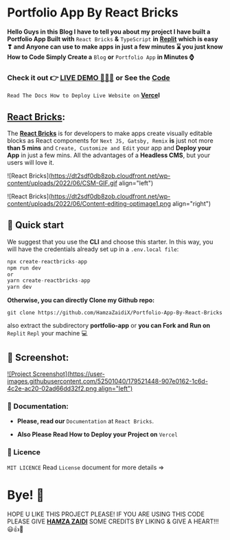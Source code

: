# Portfolio App By React Bricks

**Hello Guys in this Blog I have to tell you about my project I have built a Portfolio App Built with** `React Bricks` **&** `TypeScript` **in** [**Replit**](https://replit.com/@HamzaJaffar/Portfolio-App-By-React-Bricks?v=1) **which is easy ❣ and Anyone can use to make apps in just a few minutes ⌛ you just know How to Code Simply Create a** `Blog` **or** `Portfolio App` **in Minutes ⌚**

### Check it out 👉 [LIVE DEMO 🚀🐱‍🏍](https://hamza-zaidi-portfolio-shjz.vercel.app/) or See the [Code](https://github.com/HamzaZaidiX/Portfolio-App-By-React-Bricks/)

`Read The Docs How to Deploy Live Website on` [**Verce**](https://vercel.com/)**l**

## [React Bricks](https://reactbricks.com/):

The [**React Bricks**](https://reactbricks.com/) is for developers to make apps create visually editable blocks as React components for `Next JS, Gatsby, Remix` **is** just not more **than 5 mins** and `Create, Customize and Edit` your app and **Deploy your App** in just a few mins. All the advantages of a **Headless CMS**, but your users will love it.

![React Bricks](https://dt2sdf0db8zob.cloudfront.net/wp-content/uploads/2022/06/CSM-GIF.gif align="left")

![React Bricks](https://dt2sdf0db8zob.cloudfront.net/wp-content/uploads/2022/06/Content-editing-optimage1.png align="right")

## 🚀 Quick start

We suggest that you use the **CLI** and choose this starter. In this way, you will have the credentials already set up in a `.env.local file`:

```javascript
npx create-reactbricks-app
npm run dev
or
yarn create-reactbricks-app
yarn dev
```

**Otherwise, you can directly Clone my Github repo:**

`git clone https://github.com/HamzaZaidiX/Portfolio-App-By-React-Bricks`

also extract the subdirectory **portfolio-app** or **you can Fork and Run on** `Replit` `Repl` your machine 💻

## 📸 Screenshot:

[![Project Screenshot](https://user-images.githubusercontent.com/52501040/179521448-907e0162-1c6d-4c2e-ac20-02ad66dd32f2.png align="left")](https://replit.com/@HamzaJaffar/Portfolio-App-By-React-Bricks?v=1)

### 📖 Documentation:

*   **Please, read our** `Documentation` at `React Bricks`.
    
*   **Also Please Read How to Deploy your Project on** `Vercel`
    

### 📖 Licence

`MIT LICENCE` Read `License` document for more details =&gt;

# Bye! 👋

HOPE U LIKE THIS PROJECT PLEASE! IF YOU ARE USING THIS CODE PLEASE GIVE [**HAMZA ZAIDI**](https://github.com/HamzaZaidiX/Portfolio-App-By-React-Bricks) SOME CREDITS BY LIKING & GIVE A HEART!!! 😃👍💛